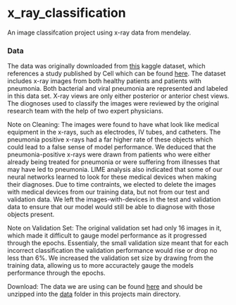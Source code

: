 # x_ray_classification
An image classifcation project using x-ray data from mendelay.


### Data
The data was originally downloaded from [this](https://www.kaggle.com/paultimothymooney/chest-xray-pneumonia) kaggle dataset, which references a study published by Cell which can be found [here](https://www.cell.com/cell/fulltext/S0092-8674(18)30154-5). The dataset includes x-ray images from both healthy patients and patients with pneumonia. Both bacterial and viral pneumonia are represented and labeled in this data set. X-ray views are only either posterior or anterior chest views. The diognoses used to classify the images were reviewed by the original research team with the help of two expert physicians.

Note on Cleaning:
The images were found to have what look like medical equipment in the x-rays, such as electrodes, IV tubes, and catheters. The pneumonia positive x-rays had a far higher rate of these objects which could lead to a false sense of model performance. We deduced that the pneumonia-positive x-rays were drawn from patients who were either already being treated for pneumonia or were suffering from illnesses that may have led to pneumonia. LIME analysis also indicated that some of our neural networks learned to look for these medical devices when making their diagnoses. Due to time contraints, we elected to delete the images with medical devices from our training data, but not from our test and validation data. We left the images-with-devices in the test and validation data to ensure that our model would still be able to diagnose with those objects present.

Note on Validation Set:
The original validation set had only 16 images in it, which made it difficult to gauge model performance as it progressed through the epochs. Essentialy, the small validation size meant that for each incorrect classification the validation performance would rise or drop no less than 6%. We increased the validation set size by drawing from the training data, allowing us to more accuractely gauge the models performance through the epochs.

Download:
The data we are using can be found [here](https://www.dropbox.com/s/r23oastdde1v215/chest_xray.zip?dl=0) and should be unzipped into the [data](/data) folder in this projects main directory.
